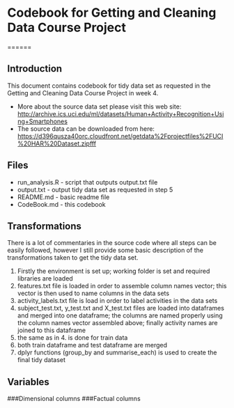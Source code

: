 # Codebook for Getting and Cleaning Data Course Project
======
## Introduction
This document contains codebook for tidy data set as requested in the Getting and Cleaning Data Course Project in week 4. 
* More about the source data set please visit this web site: http://archive.ics.uci.edu/ml/datasets/Human+Activity+Recognition+Using+Smartphones
* The source data can be downloaded from here: https://d396qusza40orc.cloudfront.net/getdata%2Fprojectfiles%2FUCI%20HAR%20Dataset.zipfff
## Files
* run_analysis.R - script that outputs output.txt file
* output.txt - output tidy data set as requested in step 5
* README.md - basic readme file
* CodeBook.md - this codebook
## Transformations
There is a lot of commentaries in the source code where all steps can be easily followed, however I still provide some basic description of the transformations taken to get the tidy data set.
1. Firstly the environment is set up; working folder is set and required libraries are loaded
2. features.txt file is loaded in order to assemble column names vector; this vector is then used to name columns in the data sets
3. activity_labels.txt file is load in order to label activities in the data sets
4. subject_test.txt, y_test.txt and X_test.txt files are loaded into dataframes and merged into one dataframe; the columns are named properly using the column names vector assembled above; finally activity names are joined to this dataframe
5. the same as in 4. is done for train data
6. both train dataframe and test dataframe are merged
7. dplyr functions (group_by and summarise_each) is used to create the final tidy dataset
## Variables
###Dimensional columns
###Factual columns




